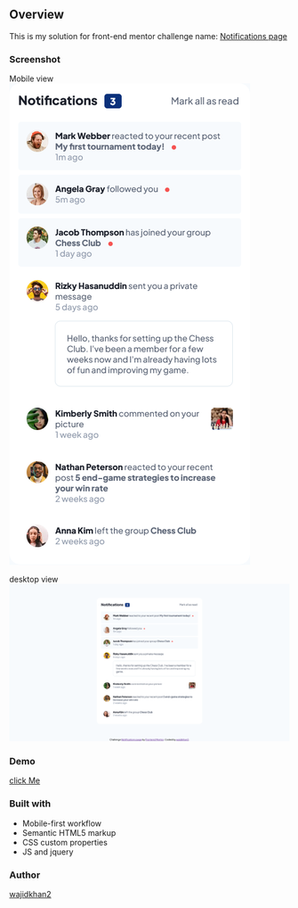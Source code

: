 ## Overview
This is my solution for front-end mentor challenge name: [Notifications page](https://www.frontendmentor.io/challenges/notifications-page-DqK5QAmKbC)

### Screenshot
Mobile view\
![](./Screenshots/mobile.png)

desktop view\
![](./Screenshots/desktop.png)

### Demo
[click Me]()

### Built with
- Mobile-first workflow
- Semantic HTML5 markup
- CSS custom properties
- JS and jquery


### Author 
[wajidkhan2](https://github.com/wajidkhan2)